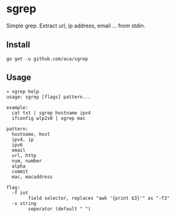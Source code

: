 # sgrep

Simple grep. Extract url, ip address, email ... from stdin.

Install
---
```
go get -u github.com/aca/sgrep
```

Usage
---
```
» sgrep help
usage: sgrep [flags] pattern...

example: 
  cat txt | sgrep hostname ipv4
  ifconfig wlp2s0 | sgrep mac

pattern:
  hostname, host
  ipv4, ip
  ipv6
  email
  url, http
  num, number
  alpha
  commit
  mac, macaddress

flag:
  -f int
    	field selector, replaces "awk '{print $3}'" as "-f3"
  -s string
    	seperator (default " ")
```

